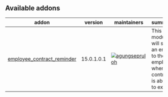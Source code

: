 [//]: # (addons)

Available addons
----------------
addon | version | maintainers | summary
--- | --- | --- | ---
[employee_contract_reminder](employee_contract_reminder/) | 15.0.1.0.1 | [![agungsepruloh](https://github.com/agungsepruloh.png?size=30px)](https://github.com/agungsepruloh) | This module will send an email to the employee when the contract is about to expire.

[//]: # (end addons)